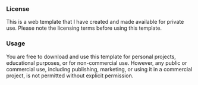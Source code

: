 ### License
This is a web template that I have created and made available for private use. Please note the licensing terms before using this template.

### Usage

You are free to download and use this template for personal projects, educational purposes, or for non-commercial use. However, any public or commercial use, including publishing, marketing, or using it in a commercial project, is not permitted without explicit permission.
